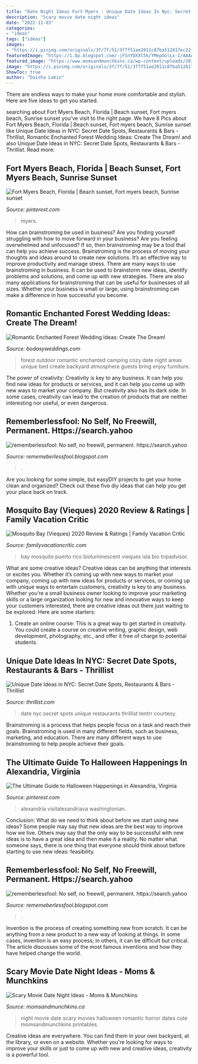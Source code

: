 ```yaml
---
title: "Date Night Ideas Fort Myers : Unique Date Ideas In Nyc: Secret Date Spots, Restaurants &amp; Bars"
description: "Scary movie date night ideas"
date: "2022-11-03"
categories:
- "ideas"
tags: ["ideas"]
images:
- "https://i.pinimg.com/originals/3f/7f/51/3f7f51ae2011c87ba512817ec22fe636.jpg"
featuredImage: "https://1.bp.blogspot.com/-jFSnYDXXl5k/YMepOolLx-I/AAAAAAAAihE/3A2PEZTT7mE6qlXQnIdSnmQDTpzQiZ9OACLcBGAsYHQ/w1200-h630-p-k-no-nu/15726345430935535616_20210608202334_1.png"
featured_image: "https://www.momsandmunchkins.ca/wp-content/uploads/2015/03/scary-movie-date-night-printables-7.jpg"
image: "https://i.pinimg.com/originals/3f/7f/51/3f7f51ae2011c87ba512817ec22fe636.jpg"
ShowToc: true
author: "Daisha Lakin"
---
```



There are endless ways to make your home more comfortable and stylish. Here are five ideas to get you started.

	

		
searching about Fort Myers Beach, Florida | Beach sunset, Fort myers beach, Sunrise sunset you've visit to the right page. We have 8 Pics about Fort Myers Beach, Florida | Beach sunset, Fort myers beach, Sunrise sunset like Unique Date Ideas in NYC: Secret Date Spots, Restaurants &amp; Bars - Thrillist, Romantic Enchanted Forest Wedding Ideas: Create The Dream! and also Unique Date Ideas in NYC: Secret Date Spots, Restaurants &amp; Bars - Thrillist. Read more:
		
    
## Fort Myers Beach, Florida | Beach Sunset, Fort Myers Beach, Sunrise Sunset

<img loading=lazy src="https://i.pinimg.com/originals/3f/7f/51/3f7f51ae2011c87ba512817ec22fe636.jpg" onerror="this.onerror=null;this.src='https://tse1.mm.bing.net/th?id=OIP.yrdV44KmkMrKF4rYCGiLRwHaFj&amp;pid=15.1';" alt="Fort Myers Beach, Florida | Beach sunset, Fort myers beach, Sunrise sunset">

_Source: pinterest.com_

>myers. 

	

How can brainstroming be used in business?
Are you finding yourself struggling with how to move forward in your business? Are you feeling overwhelmed and unfocused? If so, then brainstroming may be a tool that can help you achieve success. Brainstroming is the process of moving your thoughts and ideas around to create new solutions. It’s an effective way to improve productivity and manage stress.
There are many ways to use brainstroming in business. It can be used to brainstorm new ideas, identify problems and solutions, and come up with new strategies. There are also many applications for brainstroming that can be useful for businesses of all sizes. Whether your business is small or large, using brainstroming can make a difference in how successful you become.

    
## Romantic Enchanted Forest Wedding Ideas: Create The Dream!

<img loading=lazy src="https://bodasyweddings.com/wp-content/uploads/2017/03/unique-and-original-areas-weddings.jpg" onerror="this.onerror=null;this.src='https://tse2.mm.bing.net/th?id=OIP.L8jLKKPL7GARLzEynB1f2gHaHa&amp;pid=15.1';" alt="Romantic Enchanted Forest Wedding Ideas: Create The Dream!">

_Source: bodasyweddings.com_

>forest outdoor romantic enchanted camping cozy date night areas unique bed create backyard atmosphere guests bring enjoy furniture. 

	

The power of creativity:
Creativity is key to any business. It can help you find new ideas for products or services, and it can help you come up with new ways to market your company. But creativity also has its dark side. In some cases, creativity can lead to the creation of products that are neither interesting nor useful, or even dangerous.

    
## Rememberlessfool: No Self, No Freewill, Permanent. Https://search.yahoo

<img loading=lazy src="https://1.bp.blogspot.com/-jFSnYDXXl5k/YMepOolLx-I/AAAAAAAAihE/3A2PEZTT7mE6qlXQnIdSnmQDTpzQiZ9OACLcBGAsYHQ/w1200-h630-p-k-no-nu/15726345430935535616_20210608202334_1.png" onerror="this.onerror=null;this.src='https://tse3.mm.bing.net/th?id=OIP.MWWZNYGuLVV9qhrMQfn0CQHaD4&amp;pid=15.1';" alt="rememberlessfool: No self, no freewill, permanent. https://search.yahoo">

_Source: rememeberlessfool.blogspot.com_

>. 

	

Are you looking for some simple, but easyDIY projects to get your home clean and organized? Check out these five diy ideas that can help you get your place back on track.

    
## Mosquito Bay (Vieques) 2020 Review &amp; Ratings | Family Vacation Critic

<img loading=lazy src="https://www.familyvacationcritic.com/uploads/sites/19/2018/09/puerto-rico-bio-bay.jpg" onerror="this.onerror=null;this.src='https://tse2.mm.bing.net/th?id=OIP.Q1OP4e-7orvhQszVaqqpogHaE8&amp;pid=15.1';" alt="Mosquito Bay (Vieques) 2020 Review &amp; Ratings | Family Vacation Critic">

_Source: familyvacationcritic.com_

>bay mosquito puerto rico bioluminescent vieques isla bio tripadvisor. 

	

What are some creative ideas?
Creative ideas can be anything that interests or excites you. Whether it’s coming up with new ways to market your company, coming up with new ideas for products or services, or coming up with unique ways to entertain customers, creativity is key to any business. Whether you’re a small business owner looking to improve your marketing skills or a large organization looking for new and innovative ways to keep your customers interested, there are creative ideas out there just waiting to be explored. Here are some starters: 
1) Create an online course: This is a great way to get started in creativity. You could create a course on creative writing, graphic design, web development, photography, etc., and offer it free of charge to potential students.

    
## Unique Date Ideas In NYC: Secret Date Spots, Restaurants &amp; Bars - Thrillist

<img loading=lazy src="https://assets3.thrillist.com/v1/image/2730947/size/gn-gift_guide_variable_c.jpg" onerror="this.onerror=null;this.src='https://tse4.mm.bing.net/th?id=OIP.L-9IJaOn0mgEsHVqTkerLAHaE8&amp;pid=15.1';" alt="Unique Date Ideas in NYC: Secret Date Spots, Restaurants &amp; Bars - Thrillist">

_Source: thrillist.com_

>date nyc secret spots unique restaurants thrillist tentrr courtesy. 

	

Brainstroming is a process that helps people focus on a task and reach their goals. Brainstroming is used in many different fields, such as business, marketing, and education. There are many different ways to use brainstroming to help people achieve their goals.

    
## The Ultimate Guide To Halloween Happenings In Alexandria, Virginia

<img loading=lazy src="https://i.pinimg.com/originals/a7/09/23/a70923a50e6a850657474f9f05bcf232.jpg" onerror="this.onerror=null;this.src='https://tse4.mm.bing.net/th?id=OIP.cOsCRa69iT1PatxZC3hoPAHaE8&amp;pid=15.1';" alt="The Ultimate Guide to Halloween Happenings in Alexandria, Virginia">

_Source: pinterest.com_

>alexandria visitalexandriava washingtonian. 

	

Conclusion: What do we need to think about before we start using new ideas?
Some people may say that new ideas are the best way to improve how we live. Others may say that the only way to be successful with new ideas is to have a great idea and then make it a reality. No matter what someone says, there is one thing that everyone should think about before starting to use new ideas: feasibility.

    
## Rememberlessfool: No Self, No Freewill, Permanent. Https://search.yahoo

<img loading=lazy src="https://lh3.googleusercontent.com/proxy/BwOsy04-dfVWg3DPsV41NVEJx8MwP_QAy85insqTfeZ7R0pgkk2haMe5Hu-sGwRwuth1ZUv3pshosvMv1UgzSaKPvBU=w1200-h630-n-k-no-nu" onerror="this.onerror=null;this.src='https://tse1.mm.bing.net/th?id=OIP.0-0-czHoc565JLFPF0Kc6QHaFj&amp;pid=15.1';" alt="rememberlessfool: No self, no freewill, permanent. https://search.yahoo">

_Source: rememeberlessfool.blogspot.com_

>. 

	

Invention is the process of creating something new from scratch. It can be anything from a new product to a new way of looking at things. In some cases, invention is an easy process; in others, it can be difficult but critical. The article discusses some of the most famous inventions and how they have helped change the world.

    
## Scary Movie Date Night Ideas - Moms &amp; Munchkins

<img loading=lazy src="https://www.momsandmunchkins.ca/wp-content/uploads/2015/03/scary-movie-date-night-printables-7.jpg" onerror="this.onerror=null;this.src='https://tse1.mm.bing.net/th?id=OIP.T8OS2ZRniW9udQIsyWLG5wHaLv&amp;pid=15.1';" alt="Scary Movie Date Night Ideas - Moms &amp; Munchkins">

_Source: momsandmunchkins.ca_

>night movie date scary movies halloween romantic horror dates cute momsandmunchkins printables. 

	

Creative ideas are everywhere. You can find them in your own backyard, at the library, or even on a website. Whether you're looking for ways to improve your skills or just to come up with new and creative ideas, creativity is a powerful tool.

